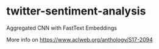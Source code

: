 # twitter-sentiment-analysis


Aggregated CNN with FastText Embeddings

More info on https://www.aclweb.org/anthology/S17-2094
